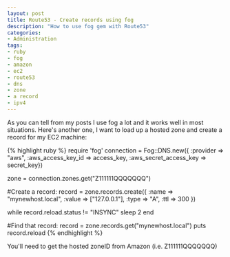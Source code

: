 ```yaml
---
layout: post
title: Route53 - Create records using fog
description: "How to use fog gem with Route53"
categories:
- Administration
tags:
- ruby
- fog
- amazon
- ec2
- route53
- dns
- zone
- a record
- ipv4
---
```

<p>As you can tell from my posts I use fog a lot and it works well in most situations.  Here's another one, I want to load up a hosted zone and create a record for my EC2 machine:</p>

{% highlight ruby %}
require 'fog'
connection = Fog::DNS.new({ :provider => "aws", :aws_access_key_id => access_key, :aws_secret_access_key => secret_key})

zone = connection.zones.get("Z111111QQQQQQQ")

#Create a record:
record = zone.records.create({ :name => "mynewhost.local", :value => ["127.0.0.1"], :type => "A", :ttl => 300 })

while record.reload.status != "INSYNC"
  sleep 2
end

#Find that record:
record = zone.records.get("mynewhost.local")
puts record.reload
{% endhighlight %}

<p>You'll need to get the hosted zoneID from Amazon (i.e. Z111111QQQQQQQ)</p>
